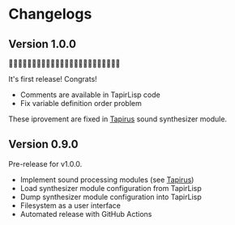 # Changelogs

## Version 1.0.0

🎉🎊🎉🎊🎉🎊🎉🎊🎉🎊🎉🎊🎉🎊🎉🎊🎉🎊🎉🎊🎉🎊🎉🎊

It's first release! Congrats!

- Comments are available in TapirLisp code
- Fix variable definition order problem

These iprovement are fixed in [Tapirus](https://github.com/t-sin/tapirus) sound synthesizer module.

## Version 0.9.0

Pre-release for v1.0.0.

- Implement sound processing modules (see [Tapirus](https://github.com/t-sin/tapirus))
- Load synthesizer module configuration from TapirLisp
- Dump synthesizer module configuration into TapirLisp
- Filesystem as a user interface
- Automated release with GitHub Actions
